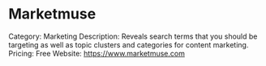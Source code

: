 # Marketmuse

Category: Marketing
Description: Reveals search terms that you should be targeting as well as topic clusters and categories for content marketing.
Pricing: Free
Website: https://www.marketmuse.com